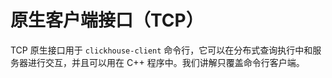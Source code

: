 # 原生客户端接口（TCP）

TCP 原生接口用于 `clickhouse-client` 命令行，它可以在分布式查询执行中和服务器进行交互，并且可以用在 C++ 程序中。我们讲解只覆盖命令行客户端。

